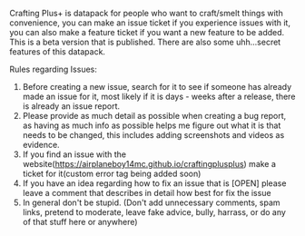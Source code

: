 Crafting Plus+ is datapack for people who want to craft/smelt things with convenience, you can make an issue ticket if you experience issues with it, you can also make a feature ticket if you want a new feature to be added. This is a beta version that is published. There are also some uhh...secret features of this datapack.


Rules regarding Issues:
  1) Before creating a new issue, search for it to see if someone has already made an issue for it, most likely if it is days - weeks after a release, there is already an issue report.
  2) Please provide as much detail as possible when creating a bug report, as having as much info as possible helps me figure out what it is that needs to be changed, this includes adding screenshots and videos as evidence.
  3) If you find an issue with the website(https://airplaneboy14mc.github.io/craftingplusplus) make a ticket for it(custom error tag being added soon)
  4) If you have an idea regarding how to fix an issue that is [OPEN] please leave a comment that describes in detail how best for fix the issue
  5) In general don't be stupid. (Don't add unnecessary comments, spam links, pretend to moderate, leave fake advice, bully, harrass, or do any of that stuff here or anywhere)
